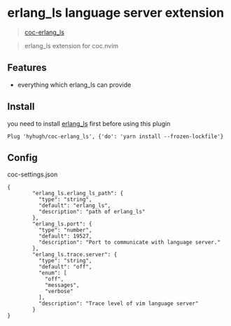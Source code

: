 # erlang_ls language server extension

> [coc-erlang_ls](https://github.com/hyhugh/coc-erlang_ls)

> erlang_ls extension for coc.nvim

## Features

- everything which erlang_ls can provide

## Install

you need to install [erlang_ls](https://github.com/erlang-ls/erlang_ls) first before using this plugin

``` vim
Plug 'hyhugh/coc-erlang_ls', {'do': 'yarn install --frozen-lockfile'}
```

## Config

coc-settings.json

``` jsonc
{
        "erlang_ls.erlang_ls_path": {
          "type": "string",
          "default": "erlang_ls",
          "description": "path of erlang_ls"
        },
        "erlang_ls.port": {
          "type": "number",
          "default": 19527,
          "description": "Port to communicate with language server."
        },
        "erlang_ls.trace.server": {
          "type": "string",
          "default": "off",
          "enum": [
            "off",
            "messages",
            "verbose"
          ],
          "description": "Trace level of vim language server"
        }
}
```
